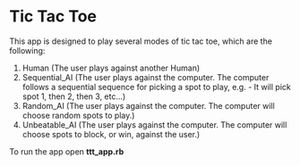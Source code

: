 # Tic Tac Toe

This app is designed to play several modes of tic tac toe, which are the following:

1. Human (The user plays against another Human)
2. Sequential_AI (The user plays against the computer. The computer follows a sequential sequence for picking a spot to play, e.g. - It will pick spot 1, then 2, then 3, etc...)
3. Random_AI (The user plays against the computer. The computer will choose random spots to play.)
4. Unbeatable_AI (The user plays against the computer. The computer will choose spots to block, or win, against the user.)

To run the app open **ttt_app.rb**